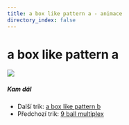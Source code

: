 ```yaml
---
title: a box like pattern a - animace
directory_index: false
---
```


# a box like pattern a

![](/animace/img/a-box-like-pattern-a.gif)

##### Kam dál

- Další trik: [a box like pattern b](a-box-like-pattern-b.html "Další trik a box like pattern b")
- Předchozí trik: [9 ball multiplex](9-ball-multiplex.html "Předchozí trik 9 ball multiplex")

